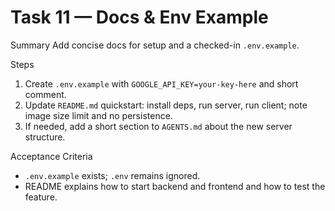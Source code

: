 # Task 11 — Docs & Env Example

Summary
Add concise docs for setup and a checked-in `.env.example`.

Steps
1) Create `.env.example` with `GOOGLE_API_KEY=your-key-here` and short comment.
2) Update `README.md` quickstart: install deps, run server, run client; note image size limit and no persistence.
3) If needed, add a short section to `AGENTS.md` about the new server structure.

Acceptance Criteria
- `.env.example` exists; `.env` remains ignored.
- README explains how to start backend and frontend and how to test the feature.
